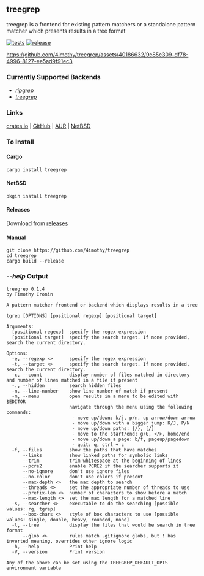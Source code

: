 ## treegrep

treegrep is a frontend for existing pattern matchers or a standalone pattern matcher which presents results in a tree format

[![tests](https://github.com/4imothy/treegrep/actions/workflows/ci.yml/badge.svg)](https://github.com/4imothy/treegrep/actions)
[![release](https://github.com/4imothy/treegrep/actions/workflows/cr.yml/badge.svg)](https://github.com/4imothy/treegrep/actions)


https://github.com/4imothy/treegrep/assets/40186632/9c85c309-df78-4996-8127-ee5ad9f91ec3


### Currently Supported Backends
- *[ripgrep](https://github.com/BurntSushi/ripgrep)*
- *[treegrep](https://github.com/4imothy/treegrep)*

### Links
[crates.io](https://crates.io/crates/treegrep) | [GitHub](https://github.com/4imothy/treegrep) | [AUR](https://aur.archlinux.org/packages/treegrep-bin) | [NetBSD](https://pkgsrc.se/sysutils/treegrep)

### To Install

#### Cargo
```
cargo install treegrep
```

#### NetBSD
```
pkgin install treegrep
```

#### Releases
Download from [releases](https://github.com/4imothy/treegrep/releases/)

#### Manual
```
git clone https://github.com/4imothy/treegrep
cd treegrep
cargo build --release
```

### *--help* Output
```
treegrep 0.1.4
by Timothy Cronin

A pattern matcher frontend or backend which displays results in a tree

tgrep [OPTIONS] [positional regexp] [positional target]

Arguments:
  [positional regexp]  specify the regex expression
  [positional target]  specify the search target. If none provided, search the current directory.

Options:
  -e, --regexp <>      specify the regex expression
  -t, --target <>      specify the search target. If none provided, search the current directory.
  -c, --count          display number of files matched in directory and number of lines matched in a file if present
  -., --hidden         search hidden files
  -n, --line-number    show line number of match if present
  -m, --menu           open results in a menu to be edited with $EDITOR
                       navigate through the menu using the following commands:
                        - move up/down: k/j, p/n, up arrow/down arrow
                        - move up/down with a bigger jump: K/J, P/N
                        - move up/down paths: {/}, [/]
                        - move to the start/end: g/G, </>, home/end
                        - move up/down a page: b/f, pageup/pagedown
                        - quit: q, ctrl + c
  -f, --files          show the paths that have matches
      --links          show linked paths for symbolic links
      --trim           trim whitespace at the beginning of lines
      --pcre2          enable PCRE2 if the searcher supports it
      --no-ignore      don't use ignore files
      --no-color       don't use colors if present
      --max-depth <>   the max depth to search
      --threads <>     set the appropriate number of threads to use
      --prefix-len <>  number of characters to show before a match
      --max-length <>  set the max length for a matched line
  -s, --searcher <>    executable to do the searching [possible values: rg, tgrep]
      --box-chars <>   style of box characters to use [possible values: single, double, heavy, rounded, none]
  -l, --tree           display the files that would be search in tree format
      --glob <>        rules match .gitignore globs, but ! has inverted meaning, overrides other ignore logic
  -h, --help           Print help
  -V, --version        Print version

Any of the above can be set using the TREEGREP_DEFAULT_OPTS environment variable
```
